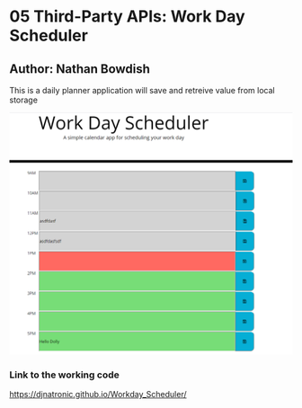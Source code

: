 # 05 Third-Party APIs: Work Day Scheduler

## Author: Nathan Bowdish

This is a daily planner application will save and retreive value from local storage



![scheduler demo](./Assets/capture.png)

### Link to the working code
https://djnatronic.github.io/Workday_Scheduler/